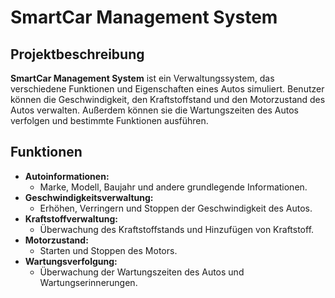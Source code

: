# SmartCar Management System

## Projektbeschreibung
**SmartCar Management System** ist ein Verwaltungssystem, das verschiedene Funktionen und Eigenschaften eines Autos simuliert. Benutzer können die Geschwindigkeit, den Kraftstoffstand und den Motorzustand des Autos verwalten. Außerdem können sie die Wartungszeiten des Autos verfolgen und bestimmte Funktionen ausführen.

## Funktionen
- **Autoinformationen:**
  - Marke, Modell, Baujahr und andere grundlegende Informationen.
- **Geschwindigkeitsverwaltung:**
  - Erhöhen, Verringern und Stoppen der Geschwindigkeit des Autos.
- **Kraftstoffverwaltung:**
  - Überwachung des Kraftstoffstands und Hinzufügen von Kraftstoff.
- **Motorzustand:**
  - Starten und Stoppen des Motors.
- **Wartungsverfolgung:**
  - Überwachung der Wartungszeiten des Autos und Wartungserinnerungen.

